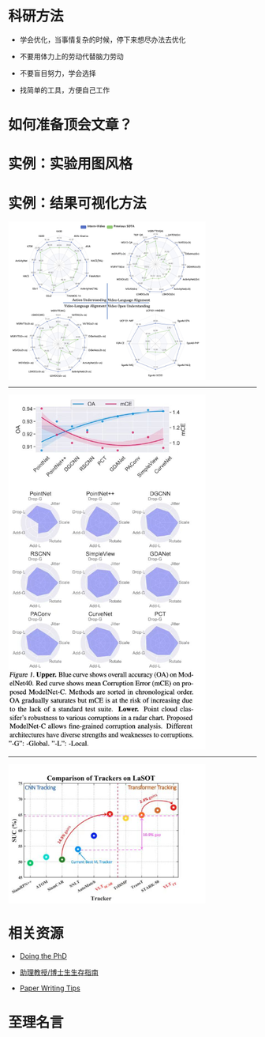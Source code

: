# 科研方法

+ 学会优化，当事情复杂的时候，停下来想尽办法去优化

+ 不要用体力上的劳动代替脑力劳动

+ 不要盲目努力，学会选择

+ 找简单的工具，方便自己工作


# 如何准备顶会文章？


# 实例：实验用图风格


# 实例：结果可视化方法
<img src="./imgs/result_1.jpeg" width=400 alt="示例1" align=center>

----
<img src="./imgs/result_2.jpeg" width=400 alt="示例1" align=center>

----

<img src="./imgs/result_3.jpeg" width=400 alt="示例1" align=center>

# 相关资源

+ [Doing the PhD](https://github.com/shengyp/doing_the_PhD)

+ [助理教授/博士生生存指南](https://github.com/JunweiLiang/awesome_lists)

+ [Paper Writing Tips](https://github.com/MLNLP-World/Paper-Writing-Tips)


# 至理名言
<!--
# 如沐春风

+ 作为一个努力的人，一天工作10个小时，非常正常，我想实验室现在工作时间大于我的人不多，我起码都是10个小时工作时间

+ 谁要这一个月内，不认真学习，出去闹腾，无论是谁，直接离开实验室

+ 讲理由之前，请收拾干净桌子，直接离开

+ 这10天，谁去干其他的事情，无论访问、学生还是员工，请立马辞职离开

+ 不同意的学生，请及时找好下家

+ 如果一个idea还在讨论的时候，你说肯定不行，那你肯定不是xx课题组的成员

+ Deadline来了 难道你们现在不感到兴奋吗？
-->
